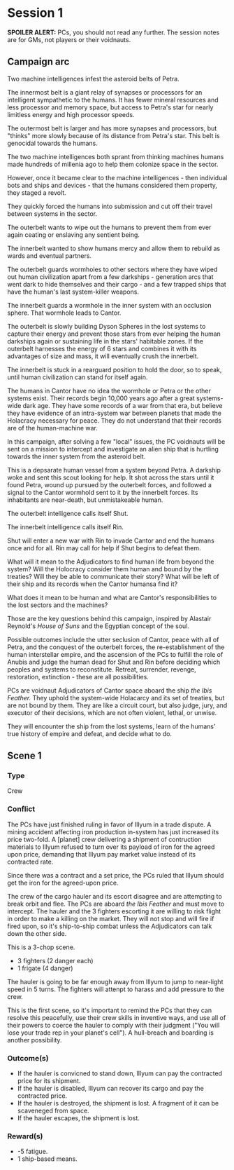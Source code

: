 # Session 1

**SPOILER ALERT:** PCs, you should not read any further. The session notes are for GMs, not players or their voidnauts.

## Campaign arc

Two machine intelligences infest the asteroid belts of Petra.

The innermost belt is a giant relay of synapses or processors for an intelligent sympathetic to the humans. It has fewer mineral resources and less processor and memory space, but access to Petra's star for nearly limitless energy and high processor speeds.

The outermost belt is larger and has more synapses and processors, but "thinks" more slowly because of its distance from Petra's star. This belt is genocidal towards the humans.

The two machine intelligences both sprant from thinking machines humans made hundreds of millenia ago to help them colonize space in the sector.

However, once it became clear to the machine intelligences - then individual bots and ships and devices - that the humans considered them property, they staged a revolt.

They quickly forced the humans into submission and cut off their travel between systems in the sector.

The outerbelt wants to wipe out the humans to prevent them from ever again ceating or enslaving any sentient being.

The innerbelt wanted to show humans mercy and allow them to rebuild as wards and eventual partners.

The outerbelt guards wormholes to other sectors where they have wiped out human civilization apart from a few darkships - generation arcs that went dark to hide themselves and their cargo - and a few trapped ships that have the human's last system-killer weapons.

The innerbelt guards a wormhole in the inner system with an occlusion sphere. That wormhole leads to Cantor.

The outerbelt is slowly building Dyson Spheres in the lost systems to capture their energy and prevent those stars from ever helping the human darkships again or sustaining life in the stars' habitable zones. If the outerbelt harnesses the energy of 6 stars and combines it with its advantages of size and mass, it will eventually crush the innerbelt.

The innerbelt is stuck in a rearguard position to hold the door, so to speak, until human civilization can stand for itself again.

The humans in Cantor have no idea the wormhole or Petra or the other systems exist. Their records begin 10,000 years ago after a great systems-wide dark age. They have some records of a war from that era, but believe they have evidence of an intra-system war between planets that made the Holacracy necessary for peace. They do not understand that their records are of the human-machine war.

In this campaign, after solving a few "local" issues, the PC voidnauts will be sent on a mission to intercept and investigate an alien ship that is hurtling towards the inner system from the asteroid belt.

This is a depsarate human vessel from a system beyond Petra. A darkship woke and sent this scout looking for help. It shot across the stars until it found Petra, wound up pursued by the outerbelt forces, and followed a signal to the Cantor wormhold sent to it by the innerbelt forces. Its inhabitants are near-death, but unmistakeable human. 

The outerbelt intelligence calls itself Shut.

The innerbelt intelligence calls itself Rin.

Shut will enter a new war with Rin to invade Cantor and end the humans once and for all. Rin may call for help if Shut begins to defeat them.

What will it mean to the Adjudicators to find human life from beyond the system? Will the Holocracy consider them human and bound by the treaties? Will they be able to communicate their story? What will be left of their ship and its records when the Cantor humansa find it? 

What does it mean to be human and what are Cantor's responsibilities to the lost sectors and the machines?

Those are the key questions behind this campaign, inspired by Alastair Reynold's *House of Suns* and the Egyptian concept of the soul.

Possible outcomes include the utter seclusion of Cantor, peace with all of Petra, and the conquest of the outerbelt forces, the re-establishment of the human interstellar empire, and the ascension of the PCs to fulfill the role of Anubis and judge the human dead for Shut and Rin before deciding which peoples and systems to reconstitute. Retreat, surrender, revenge, restoration, extinction - these are all possibilities.


PCs are voidnaut Adjudicators of Cantor space aboard the ship *the Ibis Feather.* They uphold the system-wide Holacarcy and its set of treaties, but are not bound by them. They are like a circuit court, but also judge, jury, and executor of their decisions, which are not often violent, lethal, or unwise.

They will encounter the ship from the lost systems, learn of the humans' true history of empire and defeat, and decide what to do.

## Scene 1

### Type

Crew

### Conflict

The PCs have just finished ruling in favor of Illyum in a trade dispute. A mining accident affecting iron production in-system has just increased its price two-fold. A [planet] crew delivering a shipment of contruction materials to Illyum refused to turn over its payload of iron for the agreed upon price, demanding that Illyum pay market value instead of its contracted rate.

Since there was a contract and a set price, the PCs ruled that Illyum should get the iron for the agreed-upon price.

The crew of the cargo hauler and its escort disagree and are attempting to break orbit and flee. The PCs are aboard *the Ibis Feather* and must move to intercept. The hauler and the 3 fighters escorting it are willing to risk flight in order to make a killing on the market. They will not stop and will fire if fired upon, so it's ship-to-ship combat unless the Adjudicators can talk down the other side.

This is a 3-chop scene.

- 3 fighters (2 danger each)
- 1 frigate (4 danger)

The hauler is going to be far enough away from Illyum to jump to near-light speed in 5 turns. The fighters will attenpt to harass and add pressure to the crew.

This is the first scene, so it's important to remind the PCs that they can resolve this peacefully, use their crew skills in inventive ways, and use all of their powers to coerce the hauler to comply with their judgment ("You will lose your trade rep in your planet's cell"). A hull-breach and boarding is another possibility.

### Outcome(s)

- If the hauler is convicned to stand down, Illyum can pay the contracted price for its shipment.
- If the hauler is disabled, Illyum can recover its cargo and pay the contracted price.
- If the hauler is destroyed, the shipment is lost. A fragment of it can be scaveneged from space.
- If the hauler escapes, the shipment is lost.

### Reward(s)

- -5 fatigue.
- 1 ship-based means.